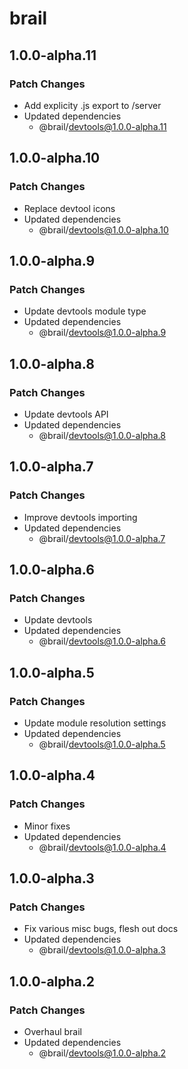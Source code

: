 # brail

## 1.0.0-alpha.11

### Patch Changes

- Add explicity .js export to /server
- Updated dependencies
  - @brail/devtools@1.0.0-alpha.11

## 1.0.0-alpha.10

### Patch Changes

- Replace devtool icons
- Updated dependencies
  - @brail/devtools@1.0.0-alpha.10

## 1.0.0-alpha.9

### Patch Changes

- Update devtools module type
- Updated dependencies
  - @brail/devtools@1.0.0-alpha.9

## 1.0.0-alpha.8

### Patch Changes

- Update devtools API
- Updated dependencies
  - @brail/devtools@1.0.0-alpha.8

## 1.0.0-alpha.7

### Patch Changes

- Improve devtools importing
- Updated dependencies
  - @brail/devtools@1.0.0-alpha.7

## 1.0.0-alpha.6

### Patch Changes

- Update devtools
- Updated dependencies
  - @brail/devtools@1.0.0-alpha.6

## 1.0.0-alpha.5

### Patch Changes

- Update module resolution settings
- Updated dependencies
  - @brail/devtools@1.0.0-alpha.5

## 1.0.0-alpha.4

### Patch Changes

- Minor fixes
- Updated dependencies
  - @brail/devtools@1.0.0-alpha.4

## 1.0.0-alpha.3

### Patch Changes

- Fix various misc bugs, flesh out docs
- Updated dependencies
  - @brail/devtools@1.0.0-alpha.3

## 1.0.0-alpha.2

### Patch Changes

- Overhaul brail
- Updated dependencies
  - @brail/devtools@1.0.0-alpha.2
